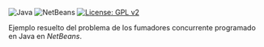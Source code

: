 ![Java](https://img.shields.io/badge/Lenguaje-Java-blue?logo=java)
![NetBeans](https://img.shields.io/badge/IDE-NetBeans-blue?logo=apachenetbeanside)
[![License: GPL v2](https://img.shields.io/badge/License-GPL%20v2-blue.svg)](https://www.gnu.org/licenses/old-licenses/gpl-2.0.html)

Ejemplo resuelto del problema de los fumadores concurrente programado en Java en *NetBeans*.
